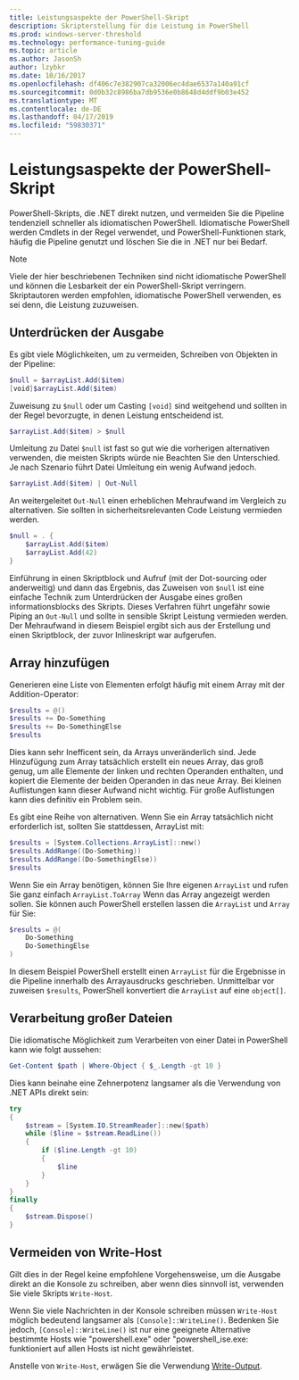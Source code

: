 ```yaml
---
title: Leistungsaspekte der PowerShell-Skript
description: Skripterstellung für die Leistung in PowerShell
ms.prod: windows-server-threshold
ms.technology: performance-tuning-guide
ms.topic: article
ms.author: JasonSh
author: lzybkr
ms.date: 10/16/2017
ms.openlocfilehash: df406c7e382907ca32006ec4dae6537a140a91cf
ms.sourcegitcommit: 0d0b32c8986ba7db9536e0b8648d4ddf9b03e452
ms.translationtype: MT
ms.contentlocale: de-DE
ms.lasthandoff: 04/17/2019
ms.locfileid: "59830371"
---
```

# <a name="powershell-scripting-performance-considerations"></a>Leistungsaspekte der PowerShell-Skript

PowerShell-Skripts, die .NET direkt nutzen, und vermeiden Sie die Pipeline tendenziell schneller als idiomatischen PowerShell. Idiomatische PowerShell werden Cmdlets in der Regel verwendet, und PowerShell-Funktionen stark, häufig die Pipeline genutzt und löschen Sie die in .NET nur bei Bedarf.

>[!Note] 
> Viele der hier beschriebenen Techniken sind nicht idiomatische PowerShell und können die Lesbarkeit der ein PowerShell-Skript verringern. Skriptautoren werden empfohlen, idiomatische PowerShell verwenden, es sei denn, die Leistung zuzuweisen.

## <a name="suppressing-output"></a>Unterdrücken der Ausgabe

Es gibt viele Möglichkeiten, um zu vermeiden, Schreiben von Objekten in der Pipeline:

```PowerShell
$null = $arrayList.Add($item)
[void]$arrayList.Add($item)
```

Zuweisung zu `$null` oder um Casting `[void]` sind weitgehend und sollten in der Regel bevorzugte, in denen Leistung entscheidend ist.

```PowerShell
$arrayList.Add($item) > $null
```

Umleitung zu Datei `$null` ist fast so gut wie die vorherigen alternativen verwenden, die meisten Skripts würde nie Beachten Sie den Unterschied.
Je nach Szenario führt Datei Umleitung ein wenig Aufwand jedoch.

```PowerShell
$arrayList.Add($item) | Out-Null
```

An weitergeleitet `Out-Null` einen erheblichen Mehraufwand im Vergleich zu alternativen.
Sie sollten in sicherheitsrelevanten Code Leistung vermieden werden.

```PowerShell
$null = . {
    $arrayList.Add($item)
    $arrayList.Add(42)
}
```

Einführung in einen Skriptblock und Aufruf (mit der Dot-sourcing oder anderweitig) und dann das Ergebnis, das Zuweisen von `$null` ist eine einfache Technik zum Unterdrücken der Ausgabe eines großen informationsblocks des Skripts.
Dieses Verfahren führt ungefähr sowie Piping an `Out-Null` und sollte in sensible Skript Leistung vermieden werden.
Der Mehraufwand in diesem Beispiel ergibt sich aus der Erstellung und einen Skriptblock, der zuvor Inlineskript war aufgerufen.


## <a name="array-addition"></a>Array hinzufügen

Generieren eine Liste von Elementen erfolgt häufig mit einem Array mit der Addition-Operator:

```PowerShell
$results = @()
$results += Do-Something
$results += Do-SomethingElse
$results
```

Dies kann sehr Inefficent sein, da Arrays unveränderlich sind.
Jede Hinzufügung zum Array tatsächlich erstellt ein neues Array, das groß genug, um alle Elemente der linken und rechten Operanden enthalten, und kopiert die Elemente der beiden Operanden in das neue Array.
Bei kleinen Auflistungen kann dieser Aufwand nicht wichtig.
Für große Auflistungen kann dies definitiv ein Problem sein.

Es gibt eine Reihe von alternativen.
Wenn Sie ein Array tatsächlich nicht erforderlich ist, sollten Sie stattdessen, ArrayList mit:

```PowerShell
$results = [System.Collections.ArrayList]::new()
$results.AddRange((Do-Something))
$results.AddRange((Do-SomethingElse))
$results
```

Wenn Sie ein Array benötigen, können Sie Ihre eigenen `ArrayList` und rufen Sie ganz einfach `ArrayList.ToArray` Wenn das Array angezeigt werden sollen.
Sie können auch PowerShell erstellen lassen die `ArrayList` und `Array` für Sie:

```PowerShell
$results = @(
    Do-Something
    Do-SomethingElse
)
```

In diesem Beispiel PowerShell erstellt einen `ArrayList` für die Ergebnisse in die Pipeline innerhalb des Arrayausdrucks geschrieben.
Unmittelbar vor zuweisen `$results`, PowerShell konvertiert die `ArrayList` auf eine `object[]`.

## <a name="processing-large-files"></a>Verarbeitung großer Dateien

Die idiomatische Möglichkeit zum Verarbeiten von einer Datei in PowerShell kann wie folgt aussehen:

```PowerShell
Get-Content $path | Where-Object { $_.Length -gt 10 }
```

Dies kann beinahe eine Zehnerpotenz langsamer als die Verwendung von .NET APIs direkt sein:

```PowerShell
try
{
    $stream = [System.IO.StreamReader]::new($path)
    while ($line = $stream.ReadLine())
    {
        if ($line.Length -gt 10)
        {
            $line
        }
    }
}
finally
{
    $stream.Dispose()
}
```

## <a name="avoid-write-host"></a>Vermeiden von Write-Host

Gilt dies in der Regel keine empfohlene Vorgehensweise, um die Ausgabe direkt an die Konsole zu schreiben, aber wenn dies sinnvoll ist, verwenden Sie viele Skripts `Write-Host`.

Wenn Sie viele Nachrichten in der Konsole schreiben müssen `Write-Host` möglich bedeutend langsamer als `[Console]::WriteLine()`. Bedenken Sie jedoch, `[Console]::WriteLine()` ist nur eine geeignete Alternative bestimmte Hosts wie "powershell.exe" oder "powershell_ise.exe: funktioniert auf allen Hosts ist nicht gewährleistet.

Anstelle von `Write-Host`, erwägen Sie die Verwendung [Write-Output](/powershell/module/Microsoft.PowerShell.Utility/Write-Output?view=powershell-5.1).

